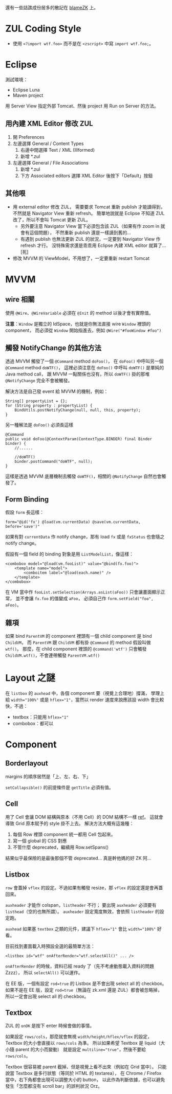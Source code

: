 還有一些詰譙成份居多的散記在 [blameZK](https://plus.google.com/collection/wmvsb) 上。


ZUL Coding Style
================
* 使用 `<?import wtf.foo>` 而不是在 `<zscript>` 中寫 `import wtf.foo;`。


Eclipse
=======

測試環境：

* Eclipse Luna
* Maven project

用 Server View 指定外部 Tomcat、然後 project 用 Run on Server 的方法。


用內建 XML Editor 修改 ZUL
--------------------------

1. 開 Preferences
1. 左邊選擇 General / Content Types
	1. 右邊中間選擇 Text / XML (Illformed) 
	1. 新增 *.zul
1. 左邊選擇 General / File Associations
	1. 新增 *.zul
	1. 下方 Associated editors 選擇 XML Editor 後按下「Default」按鈕


其他哏
------

* 用 external editor 修改 ZUL，
	需要要求 Tomcat 重新 publish 才能讀得到，不然就是 Navigator View 重新 refresh。
	簡單地說就是 Eclipse 不知道 ZUL 改了，所以不會叫 Tomcat 更新 ZUL。
	* 另外要注意 Navigator View 當下必須包含該 ZUL（如果有作 zoom in 就會有這個問題），
		不然重新 publish 還是一樣讀到舊的... 
	* 有遇到 publish 也無法更新 ZUL 的狀況，一定要到 Navigator View 作 refresh 才行。
		沒特殊需求還是乖乖用 Eclipse 內建 XML editor 就算了... [死]
* 修改 MVVM 的 ViewModel，不用想了，一定要重新 restart Tomcat


MVVM
====

wire 相關
---------

使用 `@Wire`、`@WireVariable` 必須在 `@Init` 的 method 以後才會有實際值。

**注意**：`Window` 是獨立的 IdSpace，也就是你無法直接 wire `Window` 裡頭的 component，
而必須從 `Window` 開始指進去，例如 `@Wire("#fooWindow #foo")`


觸發 NotifyChange 的其他方法
----------------------------

透過 MVVM 觸發了一個 `@Command` method `doFoo()`，
在 `doFoo()` 中呼叫另一個 `@Command` method `doWTF()`，
這裡必須注意在 `doFoo()` 中呼叫 `doWTF()` 是單純的 Java method call，
跟 MVVM 一點關係也沒有，所以 `doWTF()` 掛的那堆 `@NotifyChange` 完全不會被觸發。

解決方法是自己發 event 給 MVVM 的機制，例如：

	String[] propertyList = {};
	for (String property : propertyList) {
		BindUtils.postNotifyChange(null, null, this, property);
	}
	
另一種解法是 `doFoo()` 必須長這樣

	@Command
	public void doFoo(@ContextParam(ContextType.BINDER) final Binder binder) {
		//......
		
		//doWTF()
		binder.postCommand("doWTF", null);
	}
	
這樣是透過 MVVM 底層機制去觸發 `doWTF()`，相關的 `@NotifyChange` 自然也會觸發了。


Form Binding
------------

假設 `form` 長這樣：

	form="@id('fx') @load(vm.currentData) @save(vm.currentData, before='save')"
	
如果有對 `currentData` 作 notify change，那有 load `fx` 或是 `fxStatus` 也會隨之 notify change。

假設有一個 field 的 binding 對象是用 `ListModelList`，像這樣：

	<combobox model="@load(vm.fooList)" value="@bind(fx.foo)">
		<template name="model">
			<comboitem label="@load(each.name)" />
		</template>
	</combobox>

在 VM 當中作 `fooList.setSelection(Arrays.asList(aFoo))` 只會讓畫面顯示正常，
並不會讓 `fx.foo` 的值變成 `aFoo`，
必須自己作 `form.setField("foo", aFoo)`。


雜項
----
如果 bind `ParentVM` 的 component 裡頭有一個 child component 是 bind `ChildVM`，
而 `ParentVM` 跟 `ChildVM` 都有掛 `@Command` 的 method 假設叫做 `wtf()`。
那麼，在 child component 裡頭的 `@command('wtf')` 只會觸發 `ChildVM.wtf()`，不會連帶觸發 `ParentVM.wtf()`


Layout 之謎
===========

在 `listbox` 的 `auxhead` 中，各個 component 要（視覺上合理地）撐滿，
學理上給 `width="100%"` 或是 `hflex="1"`，當然以 render 速度來說應該設 width 會比較快，不過：

* textbox：只能用 `hflex="1"`
* combobox：都可以


Component
=========

Borderlayout
------------

margins 的順序居然是「上、左、右、下」

`setCollapsible()` 的前提條件是 `getTitle` 必須有值。


Cell
----
用了 Cell 會讓 DOM 結構與原本（不用 Cell）的 DOM 結構不一樣 [ref][Cell]。
這就會導致 Grid 原本賦予的 style 掛不上去。
解決方法大概有這幾種：

1. 每個 Row 裡頭 component 統一都用 Cell 包起來。
1. 寫一個 global 的 CSS 對應
1. 不管什麼 deprecated，繼續用 Row.setSpans()

結果似乎最保險的是最後那個不管 deprecated... 真是幹他媽的好 ZK 阿...


[Cell]: http://books.zkoss.org/wiki/ZK%20Component%20Reference/Supplementary/Cell


Listbox
-------

`row` 會蓋掉 `vflex` 的設定。不過如果有觸發 resize，那 `vflex` 的設定還是會再蓋回來。

`auxheader` 才能作 colspan，`listheader` 不行；
要出現 `auxheader` 必須要有 `listhead`（空的也無所謂）。
`auxheader` 設定寬度無效，會依照 `listheader` 的設定跑。

`auxhead` 如果塞 `textbox` 之類的元件，建議下 `hflex="1"` 會比 `width="100%"` 好看。

目前找到畫面載入時預設全選的最簡單方法：

	<listbox id="wtf" onAfterRender="wtf.selectAll()" ... />

`onAfterRender` 的時候，資料已經 ready 了（先不考慮動態載入資料的問題 Zzzz），
所以 `selectAll()` 可以運作。

在 EE 版，一個有設定 `rod=true` 的 Listbox 是不會出現 select all 的 checkbox。
如果不是在 EE 版，設定 `rod=true`（無論在 zk.xml 還是 ZUL）都會被忽略掉，
所以一定會出現 select all 的 checkbox。


Textbox
-------

ZUL 的 `onOK` 是按下 enter 時候會做的事情。

如果設定 `rows/cols`，那麼就會無視 `width/height/hflex/vflex` 的設定，
Textbox 的大小會直接以 `rows/cols` 為準。
所以如果希望 Textbox 是 liquid（大小隨 parent 的大小而變動）
就是設定 `multiline="true"`，然後不要給 `rows/cols`。

Textbox 很容易被 parent 截掉、但是視覺上看不出來（例如在 Grid 當中）。
只能說當 Textbox 是多行狀態（等同於 HTML 的 textarea），
在 Chrome / Firefox 當中，右下角都會出現可以調整大小的 button，
以此作為判斷依據，也可以避免發生「怎麼都沒有 scroll bar」的誤判狀況 Orz。
